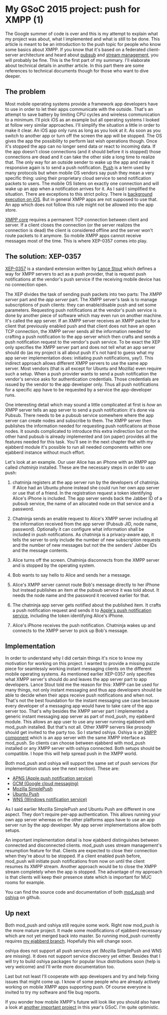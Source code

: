 # My GSoC 2015 project: push for XMPP (1)

The Google summer of code is over and this is my attempt to explain what my
project was about, what I implemented and what is still to be done.
This article is meant to be an introduction to the push topic for people who
know some basics about XMPP. If you know that it's based on a federated client-server architecture
and heard about [pubsub](http://xmpp.org/extensions/xep-0060.html) and [stream management](http://xmpp.org/extensions/xep-0198.html), you will probably be fine.
This is the first part of my summary. I'll elaborate about technical details
in another article. In this part there are some references to technical
documents though for those who want to dive deeper.

## The problem
Most mobile operating systems provide a framework app developers have
to use in order to let their apps communicate with the outside. That's an
attempt to save battery by limiting CPU cycles and wireless
communication to a minimum. I'll pick iOS as an example but all operating systems I looked at follow very
similar approaches. 
I'll simplify the situation a little in order to make it
clear. An iOS app only runs as long as you look at it. As soon as you switch to
another app or turn off the screen the app will be stopped. The OS gives the
app the possibility to perform last wish operations though. Once it's stopped the app
can no longer send data or react to incoming data. If the app doesn't close
connections (and it should before it is stopped) those connections are dead
and it can take the other side a long time to realize that. The only way for
an outside sender to wake up the app and make it responsive again is to send a push
notification. [Push](https://en.wikipedia.org/wiki/Push_technology) is a term used by many protocols but when mobile OS
vendors say push they mean a very specific thing: using their proprietary
cloud service to send notification packets to users. The mobile OS listens on exactly one
connection and will wake up an app when a notification arrives for it.
As I said I simplified the situation. There are exceptions to this strict
policy. There is [background execution on iOS](https://developer.apple.com/library/ios/documentation/iPhone/Conceptual/iPhoneOSProgrammingGuide/BackgroundExecution/BackgroundExecution.html). But in general XMPP apps are not
supposed to use that. An app which does not follow this rule might not be
allowed into the app store.

[XMPP core](http://xmpp.org/rfcs/rfc6120.html) requires a permanent TCP connection between client and server. If
a client closes the connection (or the server realizes the connection is dead)
the client is considered offline and the server won't route packets to it
anymore. So mobile XMPP apps cannot receive messages most of the time.
This is where XEP-0357 comes into play.

## The solution: XEP-0357
[XEP-0357](http://xmpp.org/extensions/xep-0357.html) is a standard extension written by [Lance Stout](https://github.com/legastero/) which defines a way for XMPP
servers to act as a push provider, that is request push notifications at the vendor's
push service if the receiving mobile device has no connection open.

The XEP divides the task of sending push packets into two parts: The *XMPP
server* part and the *app server* part.
The XMPP server's task is to manage subscriptions of push clients: they can
enable/disable push and set some parameters. Requesting push notifications at
the vendor's push service is done by another piece of software which may even run on another
machine. It's called the app server. If an XMPP server receives an XMPP
packet for a client that previously enabled push and that client does
not have an open TCP connection, the XMPP server sends all the information
needed for crafting a push notification to the app server which then crafts
and sends a push notification request to the vendor's push service.
To be exact the XEP only specifies the XMPP server part and does not tell what an app server should do (as my project is
all about push it's not hard to guess what my app server implementation does:
initiating push notifications, yay!).
This indirect approach allows different XMPP servers to use the same app
server. Most vendors (that is all except
for Ubuntu and Mozilla) even require such a setup. When a push provider wants
to send a push notification the vendor's service asks for authentication credentials. Those
credentials are issued by the vendor to the app developer only. Thus all push notifications for a
specific app have to be requested by a service the app-developer runs.

One interesting detail which may sound a little complicated at first is *how*
an XMPP server tells an app server to send a push notification: it's done via
Pubsub. There needs to be a pubsub service somewhere where the app server can
create nodes and subscribe to them. The XMPP server then publishes the information
needed for requesting push notifications at those nodes. It sounds complicated to introduce this
extra indirection but on the other hand pubsub is already implemented and
(on paper) provides all the features needed for this task. You'll see in the
next chapter that with my ejabberd module it's possible to run all needed
components within one ejabberd instance without much effort.

Let's look at an example. Our user Alice has an iPhone with an XMPP app called *chatninja*
installed. These are the necessary steps in order to use push:

1. chatninja registers at the app server run by the developers of chatninja.
If Alice had an Ubuntu phone instead she could run her own app server or use
that of a friend. In the
registration request a token identifying Alice's iPhone is included. The app
server sends back the Jabber ID of a pubsub service, the name of an allocated node
on that service and a password.

2. Chatninja sends an enable request to Alice's XMPP server including all the
information received from the app server (Pubsub JID, node name, password).
Optionally it can configure what information shall be included in push
notifications. As chatninja is a privacy-aware app, it tells the server to
only include the number of new subscription requests and the number of new
messages but not the the senders' Jabber IDs and the message contents.

3. Alice turns off the screen. Chatninja disconnects from the XMPP server and
is stopped by the operating system.

4. Bob wants to say hello to Alice and sends her a message.

5. Alice's XMPP server cannot route Bob's message directly to her iPhone but
instead publishes an item at the pubsub service it was told about.
It needs the node name and the password it received earlier for that.

6. The chatninja app server gets notified about the published item. It crafts
a push notification request and sends it to [Apple's push notification service](https://developer.apple.com/library/ios/documentation/NetworkingInternet/Conceptual/RemoteNotificationsPG/Chapters/ApplePushService.html),
including the token identifying Alice's iPhone.

7. Alice's iPhone receives the push notification. Chatninja wakes up and connects
to the XMPP server to pick up Bob's message.

## Implementation
In order to understand why I did certain things it's nice to know my motivation for
working on this project. I wanted to provide a missing puzzle piece for
seamlessly working instant messaging clients on the different mobile operating
systems. As mentioned earlier XEP-0357 only specifies what XMPP server's should do and
leaves the app server part to app developers. Lance Stout told me the reason
for this: XMPP can be used for many things, not only instant messaging and
thus app developers should be able to decide when their apps receive push notifications and when not.
That's not the best foundation for the instant messaging use case because
every developer of a messaging app would have to take
care of the app server too. That's why besides the XMPP server part I implemented a generic instant
messaging app server as part of mod_push, my ejabberd module. This allows an
app user to use any server running ejabberd with mod_push installed. But
that's not all. Other XMPP servers like prosody should get invited to the
party too. So I started oshiya. Oshiya is an [XMPP component](http://xmpp.org/extensions/xep-0114.html) which is an app server
with the same XMPP interface as mod_push. So clients can choose between
ejabberd with mod_push installed or any XMPP server with oshiya connected.
Both setups should be compatible. I hope this will help spread push
in the XMPP world.

Both mod_push and oshiya will support the same set of push services (for
implementation status see the next section). These are:

* [APNS (Apple push notification service)](https://developer.apple.com/library/ios/documentation/NetworkingInternet/Conceptual/RemoteNotificationsPG/Chapters/ApplePushService.html)
* [GCM (Google cloud messaging)](https://developers.google.com/cloud-messaging)
* [Mozilla SimplePush](https://wiki.mozilla.org/WebAPI/SimplePush)
* [Ubuntu Push](https://developer.ubuntu.com/en/start/platform/guides/push-notifications-client-guide)
* [WNS (Windows notification service)](https://msdn.microsoft.com/en-us//library/windows/apps/hh913756.aspx)

As I said earlier Mozilla SimplePush and Ubuntu Push are different in one
aspect. They don't require per-app authentication. This allows running your
own app server whereas on the other platforms apps have to use an app server
run by the app developer. My app server implementations allow both setups.

An important implementation detail is how ejabberd distinguishes between
connected and disconnected clients. mod_push uses stream management's
resumption feature for that. Clients are expected to close their connection
when they're about to be stopped. If a client enabled push before, mod_push
will initiate push notifications from now on until the client resumes its XMPP
stream. Another approach would be to close the XMPP stream completely when the
app is stopped. The advantage of my approach is that clients will keep their
presence state which is important for MUC rooms for example.

You can find the source code and documentation of both [mod_push](https://github.com/royneary/mod_push) and
[oshiya](https://github.com/royneary/oshiya) on github. 

## Up next
Both mod_push and oshiya still require some work.
Right now mod_push is the more mature project. It made some modifications of ejabberd necessary which
are not yet merged back into master. So running mod_push currently requires [my ejabberd branch](https://github.com/royneary/ejabberd/tree/mod_push_adjustments).
Hopefully this will change soon.

oshiya does not support all push services yet (Mozilla SimplePush and WNS are
missing). It does not support service discovery yet either. Besides that I will try to build
oshiya packages for popular linux distributions soon (help is very welcome)
and I'll write more documentation too.

Last but not least I'll cooperate with app developers and try and help fixing
issues that might come up. I know of some people who are already actively working on
mobile XMPP apps supporting push. Of course everyone is invited to try my
software and file bug reports.

If you wonder how mobile XMPP's future will look like you should also have a
look at [another important project](http://conversationsgsoc2015.blogspot.de/) in this year's GSoC. I'm quite optimistic.
